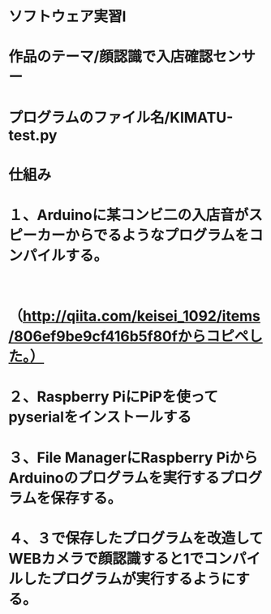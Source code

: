 # ソフトウェア実習I
# 作品のテーマ/顔認識で入店確認センサー
# プログラムのファイル名/KIMATU-test.py
# 仕組み
# １、Arduinoに某コンビ二の入店音がスピーカーからでるようなプログラムをコンパイルする。
# 　　（http://qiita.com/keisei_1092/items/806ef9be9cf416b5f80fからコピペした。）
# ２、Raspberry PiにPiPを使ってpyserialをインストールする
# ３、File ManagerにRaspberry PiからArduinoのプログラムを実行するプログラムを保存する。
# ４、３で保存したプログラムを改造してWEBカメラで顔認識すると1でコンパイルしたプログラムが実行するようにする。

